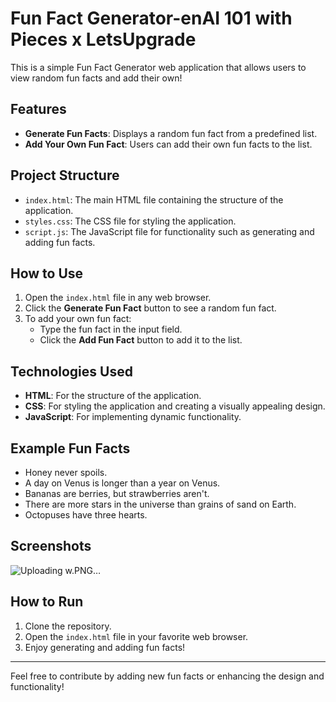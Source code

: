 # Fun Fact Generator-enAI 101 with Pieces x LetsUpgrade

This is a simple Fun Fact Generator web application that allows users to view random fun facts and add their own!

## Features

- **Generate Fun Facts**: Displays a random fun fact from a predefined list.
- **Add Your Own Fun Fact**: Users can add their own fun facts to the list.

## Project Structure

- `index.html`: The main HTML file containing the structure of the application.
- `styles.css`: The CSS file for styling the application.
- `script.js`: The JavaScript file for functionality such as generating and adding fun facts.

## How to Use

1. Open the `index.html` file in any web browser.
2. Click the **Generate Fun Fact** button to see a random fun fact.
3. To add your own fun fact:
   - Type the fun fact in the input field.
   - Click the **Add Fun Fact** button to add it to the list.

## Technologies Used

- **HTML**: For the structure of the application.
- **CSS**: For styling the application and creating a visually appealing design.
- **JavaScript**: For implementing dynamic functionality.

## Example Fun Facts

- Honey never spoils.
- A day on Venus is longer than a year on Venus.
- Bananas are berries, but strawberries aren't.
- There are more stars in the universe than grains of sand on Earth.
- Octopuses have three hearts.

## Screenshots
![Uploading w.PNG…]()



## How to Run

1. Clone the repository.
2. Open the `index.html` file in your favorite web browser.
3. Enjoy generating and adding fun facts!

---

Feel free to contribute by adding new fun facts or enhancing the design and functionality!


 
